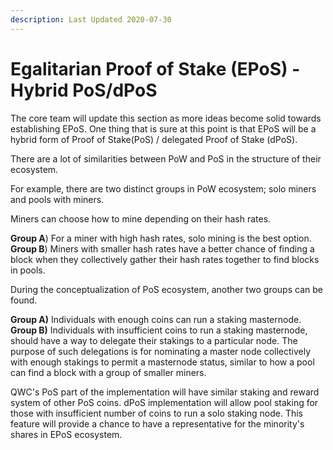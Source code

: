 ```yaml
---
description: Last Updated 2020-07-30
---
```


# Egalitarian Proof of Stake \(EPoS\) - Hybrid PoS/dPoS

The core team will update this section as more ideas become solid towards establishing EPoS. One thing that is sure at this point is that EPoS will be a hybrid form of Proof of Stake\(PoS\) / delegated Proof of Stake \(dPoS\).

There are a lot of similarities between PoW and PoS in the structure of their ecosystem.

For example, there are two distinct groups in PoW ecosystem; solo miners and pools with miners. 

Miners can choose how to mine depending on their hash rates.  
  
**Group A**\) For a miner with high hash rates, solo mining is the best option.   
**Group B**\) Miners with smaller hash rates have a better chance of finding a block when they collectively gather their hash rates together to find blocks in pools.

During the conceptualization of PoS ecosystem, another two groups can be found.  
  
**Group A\)** Individuals with enough coins can run a staking masternode.  
**Group B\)** Individuals with insufficient coins to run a staking masternode, should have a way to delegate their stakings to a particular node. The purpose of such delegations is for nominating a master node collectively with enough stakings to permit a masternode status, similar to how a pool can find a block with a group of smaller miners.

QWC's PoS part of the implementation will have similar staking and reward system of other PoS coins. dPoS implementation will allow pool staking for those with insufficient number of coins to run a solo staking node. This feature will provide a chance to have a representative for the minority's shares in EPoS ecosystem.

